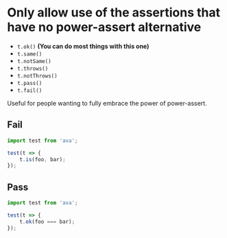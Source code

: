 # Only allow use of the assertions that have no power-assert alternative

- `t.ok()` __(You can do most things with this one)__
- `t.same()`
- `t.notSame()`
- `t.throws()`
- `t.notThrows()`
- `t.pass()`
- `t.fail()`

Useful for people wanting to fully embrace the power of power-assert.


## Fail

```js
import test from 'ava';

test(t => {
	t.is(foo, bar);
});
```


## Pass

```js
import test from 'ava';

test(t => {
	t.ok(foo === bar);
});
```
